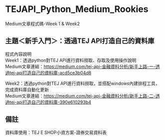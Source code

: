 # TEJAPI_Python_Medium_Rookies
Medium文章程式碼-Week 1 & Week2

## 主題＜新手入門＞：透過TEJ API打造自己的資料庫
程式內容說明<br>
Week1：透過python對TEJ API進行資料撈取、存取及使用操作說明<br>
Medium文章連結：https://medium.com/tej-api-金融資料分析/新手上路-一-透過tej-api打造自己的資料庫-acd5ce3b04d8 <br>

Week2：透過python對TEJ API進行資料撈取，並搭配windows內建排程工具，完成資料庫自動化更新<br>
Medium文章連結：https://medium.com/tej-api-金融資料分析/新手上路-二-透過tej-api打造自己的資料庫-390e610293b4 <br>

## 備註
資料庫使用：TEJ E SHOP小資方案-證券交易資料表
